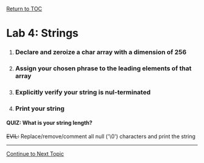 
<a href="https://github.com/CyberTrainingUSAF/05-C-Programming/blob/master/00-Table-of-Contents.md" rel="Return to TOC"> Return to TOC </a>
# Lab 4: Strings

1. ### Declare and zeroize a char array with a dimension of 256
2. ### Assign your chosen phrase to the leading elements of that array
3. ### Explicitly verify your string is nul-terminated
4. ### Print your string

#### QUIZ: What is your string length?

~~EVIL:~~ Replace/remove/comment all null \('\0'\) characters and print the string

---

<a href="https://github.com/CyberTrainingUSAF/05-C-Programming/blob/master/03_Arrays_strings/05_string_methods.md">  Continue to Next Topic </a>

